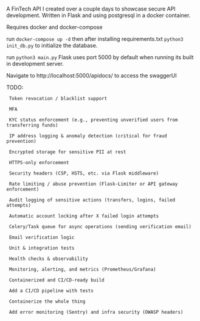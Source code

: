 A FinTech API I created over a couple days to showcase secure API development. Written in Flask and using postgresql in a docker container. 

Requires docker and docker-compose

run `docker-compose up -d` then after installing requirements.txt `python3 init_db.py` to initialize the database.

run `python3 main.py` Flask uses port 5000 by default when running its built in development server.

Navigate to http://localhost:5000/apidocs/ to access the swaggerUI


TODO:    

     Token revocation / blacklist support

     MFA

     KYC status enforcement (e.g., preventing unverified users from transferring funds)

     IP address logging & anomaly detection (critical for fraud prevention)

     Encrypted storage for sensitive PII at rest

     HTTPS-only enforcement

     Security headers (CSP, HSTS, etc. via Flask middleware)

     Rate limiting / abuse prevention (Flask-Limiter or API gateway enforcement)

     Audit logging of sensitive actions (transfers, logins, failed attempts)

     Automatic account locking after X failed login attempts

     Celery/Task queue for async operations (sending verification email)

     Email verification logic

     Unit & integration tests

     Health checks & observability

     Monitoring, alerting, and metrics (Prometheus/Grafana)

     Containerized and CI/CD-ready build

     Add a CI/CD pipeline with tests

     Containerize the whole thing

     Add error monitoring (Sentry) and infra security (OWASP headers)
